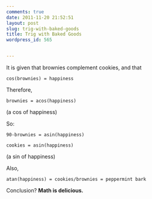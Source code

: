 ```yaml
---
comments: true
date: 2011-11-20 21:52:51
layout: post
slug: trig-with-baked-goods
title: Trig with Baked Goods
wordpress_id: 565


---
```


It is given that brownies complement cookies, and that 
    
    cos(brownies) = happiness



Therefore,


    
    brownies = acos(happiness)



(a cos of happiness)

So:


    
    90-brownies = asin(happiness)
    
    cookies = asin(happiness)



(a sin of happiness)

Also,


    
    atan(happiness) = cookies/brownies = peppermint bark



Conclusion? **Math is delicious.**
